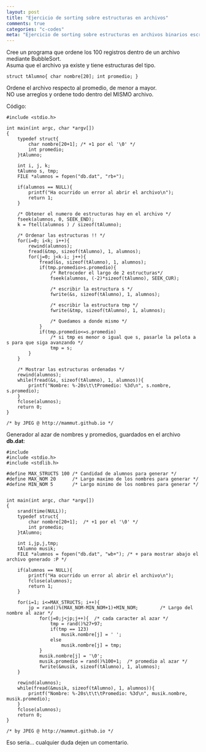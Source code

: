 ```yaml
---
layout: post
title: "Ejercicio de sorting sobre estructuras en archivos"
comments: true
categories: "c-codes"
meta: "Ejercicio de sorting sobre estructuras en archivos binarios escrito en C"
---
```


Cree un programa que ordene los 100 registros dentro de un archivo mediante BubbleSort.  
Asuma que el archivo ya existe y tiene estructuras del tipo.

`struct tAlumno{ char nombre[20]; int promedio; }`

Ordene el archivo respecto al promedio, de menor a mayor. <br/>
NO use arreglos y ordene todo dentro del MISMO archivo.

Código:

<pre><code class="language-c">#include &lt;stdio.h>

int main(int argc, char *argv[])
{
    typedef struct{
        char nombre[20+1]; /* +1 por el '\0' */
        int promedio;
    }tAlumno;

    int i, j, k;
    tAlumno s, tmp;
    FILE *alumnos = fopen("db.dat", "rb+");

    if(alumnos == NULL){
        printf("Ha ocurrido un error al abrir el archivo\n");
        return 1;
    }
    
    /* Obtener el numero de estructuras hay en el archivo */
    fseek(alumnos, 0, SEEK_END);
    k = ftell(alumnos ) / sizeof(tAlumno);
        
    /* Ordenar las estructuras !! */
    for(i=0; i&lt;k; i++){
        rewind(alumnos);
        fread(&tmp, sizeof(tAlumno), 1, alumnos);
        for(j=0; j&lt;k-i; j++){
            fread(&s, sizeof(tAlumno), 1, alumnos);
            if(tmp.promedio>s.promedio){
                /* Retroceder el largo de 2 estructuras*/
                fseek(alumnos, (-2)*sizeof(tAlumno), SEEK_CUR);
                
                /* escribir la estructura s */
                fwrite(&s, sizeof(tAlumno), 1, alumnos);
                
                /* escribir la estructura tmp */
                fwrite(&tmp, sizeof(tAlumno), 1, alumnos);
                
                /* Quedamos a donde mismo */
            }
            if(tmp.promedio&lt;=s.promedio)
                /* si tmp es menor o igual que s, pasarle la pelota a s para que siga avanzando */
                tmp = s;
        }
    }
    
    /* Mostrar las estructuras ordenadas */
    rewind(alumnos);    
    while(fread(&s, sizeof(tAlumno), 1, alumnos)){
        printf("Nombre: %-20s\t\tPromedio: %3d\n", s.nombre, s.promedio);
    }
    fclose(alumnos);
    return 0;
}

/* by JPEG @ http://mammut.github.io */
</code></pre>

Generador al azar de nombres y promedios, guardados en el archivo **db.dat**:

<pre><code class="language-c">#include <time.h>
#include &lt;stdio.h>
#include &lt;stdlib.h>

#define MAX_STRUCTS 100 /* Candidad de alumnos para generar */
#define MAX_NOM 20      /* Largo maximo de los nombres para generar */  
#define MIN_NOM 5       /* Largo minimo de los nombres para generar */


int main(int argc, char *argv[])
{
    srand(time(NULL));
    typedef struct{
        char nombre[20+1];  /* +1 por el '\0' */
        int promedio;
    }tAlumno;

    int i,jp,j,tmp; 
    tAlumno musik;
    FILE *alumnos = fopen("db.dat", "wb+"); /* + para mostrar abajo el archivo generado :P */

    if(alumnos == NULL){
        printf("Ha ocurrido un error al abrir el archivo\n");
        fclose(alumnos);
        return 1;
    }
    
    for(i=1; i&lt;=MAX_STRUCTS; i++){      
        jp = rand()%(MAX_NOM-MIN_NOM+1)+MIN_NOM;        /* Largo del nombre al azar */
            for(j=0;j&lt;jp;j++){  /* cada caracter al azar */
                tmp = rand()%27+97;
                if(tmp == 123)
                    musik.nombre[j] = ' ';
                else
                    musik.nombre[j] = tmp;
            }
            musik.nombre[j] = '\0';
            musik.promedio = rand()%100+1;  /* promedio al azar */
            fwrite(&musik, sizeof(tAlumno), 1, alumnos);
    }
    
    rewind(alumnos);
    while(fread(&musik, sizeof(tAlumno), 1, alumnos)){
        printf("Nombre: %-20s\t\t\tPromedio: %3d\n", musik.nombre, musik.promedio);
    }
    fclose(alumnos);
    return 0;
}

/* by JPEG @ http://mammut.github.io */
</code></pre>

Eso seria... cualquier duda dejen un comentario.
